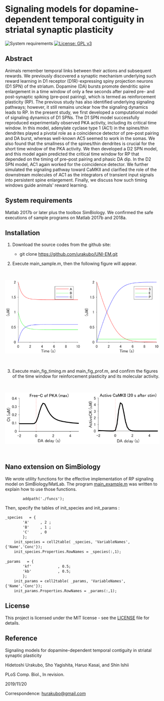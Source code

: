 # Signaling models for dopamine-dependent temporal contiguity in striatal synaptic plasticity

![System requirements](https://img.shields.io/badge/platform-matlab2017b%20or%20newer-green.svg)
[![License: GPL v3](https://img.shields.io/badge/license-MIT-blue.svg)](https://www.gnu.org/licenses/gpl-3.0)

## Abstract
Animals remember temporal links between their actions and subsequent rewards. We previously discovered a synaptic mechanism underlying such reward learning in D1 receptor (D1R)-expressing spiny projection neurons (D1 SPN) of the striatum. Dopamine (DA) bursts promote dendritic spine enlargement in a time window of only a few seconds after paired pre- and post-synaptic spiking (pre–post pairing), which is termed as reinforcement plasticity (RP). The previous study has also identified underlying signaling pathways; however, it still remains unclear how the signaling dynamics leads to RP. In the present study, we first developed a computational model of signaling dynamics of D1 SPNs. The D1 SPN model successfully reproduced experimentally observed PKA activity, including its critical time window. In this model, adenylate cyclase type 1 (AC1) in the spines/thin dendrites played a pivotal role as a coincidence detector of pre–post pairing and DA burst, whereas well-known AC5 seemed to work in the somas. We also found that the smallness of the spines/thin dendrites is crucial for the short time window of the PKA activity. We then developed a D2 SPN model, and this model again predicted the critical time window for RP that depended on the timing of pre–post pairing and phasic DA dip. In the D2 SPN model, AC1 again worked for the coincidence detector. We further simulated the signaling pathway toward CaMKII and clarified the role of the downstream molecules of AC1 as the integrators of transient input signals into persistent spine enlargement. Finally, we discuss how such timing windows guide animals' reward learning.

## System requirements

Matlab 2017b or later plus the toolbox SimBiology. We confirmed the safe executions of sample programs on Matlab 2017b and 2018a.

## Installation

1. Download the source codes from the github site:

	- git clone https://github.com/urakubo/UNI-EM.git

2. Execute main_sample.m, then the following figure will appear.

<BR>
<p align="center">
  <img src="imgs/sample.png" alt="Output of the sample program" width="600">
</p>
<BR>

3. Execute main_fig_timing.m and main_fig_prof.m, and confirm the figures of the time window for reinforcement plasticity and its molecular activity.

<BR>
<p align="center">
  <img src="imgs/PKA_CaMKII.png" alt="Output of main_fig_timing.m" width="600">
</p>
<BR>

## Nano extension on SimBiology

We wrote utility functions for the effective implementation of RP signaling model on SimBiology/MatLab. The program [main_example.m](./main_sample.m) was written to explain how to use those functions.
```addpath
        addpath('./funcs');
```
Then, specify the tables of init_species and init_params : 
```
_species   = {
		'A'		, 2	;
		'B'		, 1	;
		'C'		, 0
		};
	init_species = cell2table( _species, 'VariableNames', {'Name','Conc'});
	init_species.Properties.RowNames = _species(:,1);

_params   = {
		'kf'			, 0.5;
		'kb'			, 0.5;
		};
	init_params = cell2table( _params, 'VariableNames', {'Name','Conc'});
	init_params.Properties.RowNames = _params(:,1);
```
## License

This project is licensed under the MIT license - see the [LICENSE](LICENSE) file for details.

## Reference
Signaling models for dopamine-dependent temporal contiguity in striatal synaptic plasticity

Hidetoshi Urakubo, Sho Yagishita, Haruo Kasai, and Shin Ishii

PLoS Comp. Biol., In revision.

2019/11/20

Correspondence: hurakubo@gmail.com
